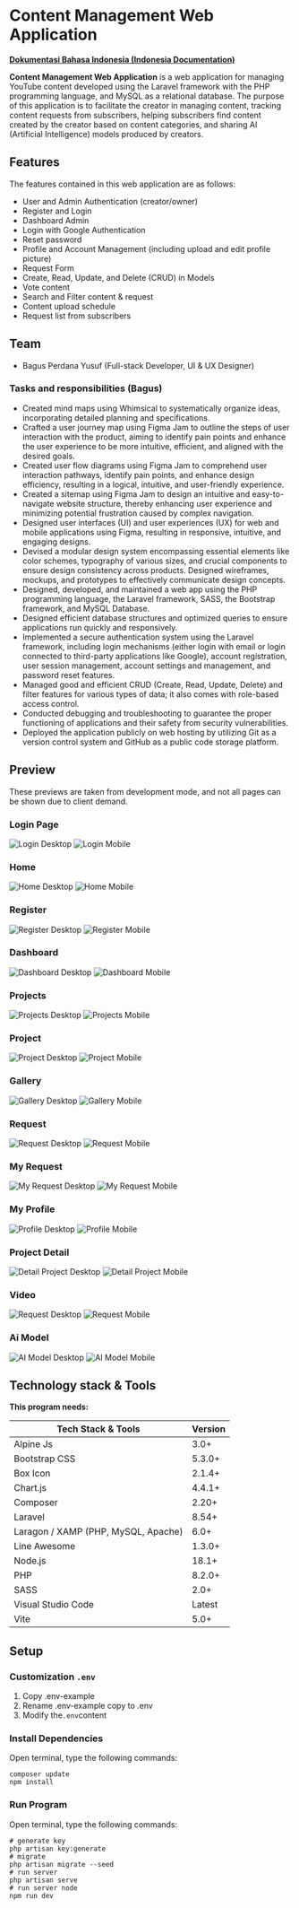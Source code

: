 # Content Management Web Application

[**Dokumentasi Bahasa Indonesia (Indonesia Documentation)**](/docs/id/README.md)

**Content Management Web Application** is a web application for managing YouTube content developed using the Laravel framework with the PHP programming language, and MySQL as a relational database. The purpose of this application is to facilitate the creator in managing content, tracking content requests from subscribers, helping subscribers find content created by the creator based on content categories, and sharing AI (Artificial Intelligence) models produced by creators.

## Features

The features contained in this web application are as follows:

-   User and Admin Authentication (creator/owner)
-   Register and Login
-   Dashboard Admin
-   Login with Google Authentication
-   Reset password
-   Profile and Account Management (including upload and edit profile picture)
-   Request Form
-   Create, Read, Update, and Delete (CRUD) in Models
-   Vote content
-   Search and Filter content & request
-   Content upload schedule
-   Request list from subscribers

## Team

-   Bagus Perdana Yusuf (Full-stack Developer, UI & UX Designer)

### Tasks and responsibilities (Bagus)

-   Created mind maps using Whimsical to systematically organize ideas, incorporating detailed planning and specifications.
-   Crafted a user journey map using Figma Jam to outline the steps of user interaction with the product, aiming to identify pain points and enhance the user experience to be more intuitive, efficient, and aligned with the desired goals.
-   Created user flow diagrams using Figma Jam to comprehend user interaction pathways, identify pain points, and enhance design efficiency, resulting in a logical, intuitive, and user-friendly experience.
-   Created a sitemap using Figma Jam to design an intuitive and easy-to-navigate website structure, thereby enhancing user experience and minimizing potential frustration caused by complex navigation.
-   Designed user interfaces (UI) and user experiences (UX) for web and mobile applications using Figma, resulting in responsive, intuitive, and engaging designs.
-   Devised a modular design system encompassing essential elements like color schemes, typography of various sizes, and crucial components to ensure design consistency across products. Designed wireframes, mockups, and prototypes to effectively communicate design concepts.
-   Designed, developed, and maintained a web app using the PHP programming language, the Laravel framework, SASS, the Bootstrap framework, and MySQL Database.
-   Designed efficient database structures and optimized queries to ensure applications run quickly and responsively.
-   Implemented a secure authentication system using the Laravel framework, including login mechanisms (either login with email or login connected to third-party applications like Google), account registration, user session management, account settings and management, and password reset features.
-   Managed good and efficient CRUD (Create, Read, Update, Delete) and filter features for various types of data; it also comes with role-based access control.
-   Conducted debugging and troubleshooting to guarantee the proper functioning of applications and their safety from security vulnerabilities.
-   Deployed the application publicly on web hosting by utilizing Git as a version control system and GitHub as a public code storage platform.

## Preview

These previews are taken from development mode, and not all pages can be shown due to client demand.

### Login Page

![Login Desktop](docs/images/login-desktop.png)
![Login Mobile](docs/images/login-mobile.png)

### Home

![Home Desktop](docs/images/home-desktop.png)
![Home Mobile](docs/images/home-mobile.png)

### Register

![Register Desktop](docs/images/register-desktop.png)
![Register Mobile](docs/images/register-mobile.png)

### Dashboard

![Dashboard Desktop](docs/images/dashboard-desktop.png)
![Dashboard Mobile](docs/images/dashboard-mobile.png)

### Projects

![Projects Desktop](docs/images/projects-desktop.png)
![Projects Mobile](docs/images/projects-mobile.png)

### Project

![Project Desktop](docs/images/project-desktop.png)
![Project Mobile](docs/images/project-mobile.png)

### Gallery

![Gallery Desktop](docs/images/gallery-desktop.png)
![Gallery Mobile](docs/images/gallery-mobile.png)

### Request

![Request Desktop](docs/images/rl-desktop.png)
![Request Mobile](docs/images/rl-mobile.png)

### My Request

![My Request Desktop](docs/images/myreq-desktop.png)
![My Request Mobile](docs/images/myreq-mobile.png)

### My Profile

![Profile Desktop](docs/images/profile-desktop.png)
![Profile Mobile](docs/images/profile-mobile.png)

### Project Detail

![Detail Project Desktop](docs/images/detailpro-desktop.png)
![Detail Project Mobile](docs/images/detailpro-mobile.png)

### Video

![Request Desktop](docs/images/video-desktop.png)
![Request Mobile](docs/images/video-mobile.png)

### Ai Model

![AI Model Desktop](docs/images/model-list-desktop.png)
![AI Model Mobile](docs/images/model-list-mobile.png)

## Technology stack & Tools

**This program needs:**

| Tech Stack & Tools                  | Version |
| ----------------------------------- | ------- |
| Alpine Js                           | 3.0+    |
| Bootstrap CSS                       | 5.3.0+  |
| Box Icon                            | 2.1.4+  |
| Chart.js                            | 4.4.1+  |
| Composer                            | 2.20+   |
| Laravel                             | 8.54+   |
| Laragon / XAMP (PHP, MySQL, Apache) | 6.0+    |
| Line Awesome                        | 1.3.0+  |
| Node.js                             | 18.1+   |
| PHP                                 | 8.2.0+  |
| SASS                                | 2.0+    |
| Visual Studio Code                  | Latest  |
| Vite                                | 5.0+    |

## Setup

### Customization `.env`

1. Copy .env-example
2. Rename .env-example copy to .env
3. Modify the`.env`content

### Install Dependencies

Open terminal, type the following commands:

```shell
composer update
npm install
```

### Run Program

Open terminal, type the following commands:

```shell
# generate key
php artisan key:generate
# migrate
php artisan migrate --seed
# run server
php artisan serve
# run server node
npm run dev
```
